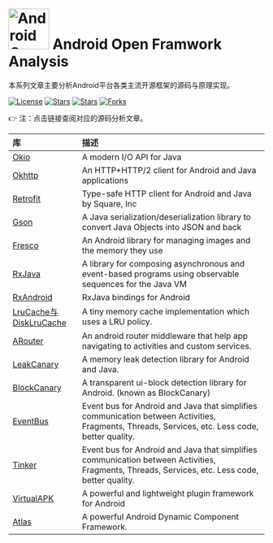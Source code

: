 # <img src="https://github.com/guoxiaoxing/android-open-framwork-analysis/raw/master/art/logo.png" alt="Android Open Framwork Analysis" width="80" height="80" align="bottom"/> Android Open Framwork Analysis

本系列文章主要分析Android平台各类主流开源框架的源码与原理实现。

[![License](https://img.shields.io/github/license/guoxiaoxing/android-open-framwork-analysis.svg)](https://jitpack.io/#guoxiaoxing/android-open-framwork-analysis) 
[![Stars](https://img.shields.io/github/stars/guoxiaoxing/android-open-framwork-analysis.svg)](https://jitpack.io/#guoxiaoxing/android-open-framwork-analysis) 
[![Stars](https://img.shields.io/github/forks/guoxiaoxing/android-open-framwork-analysis.svg)](https://jitpack.io/#guoxiaoxing/android-open-framwork-analysis) 
[![Forks](https://img.shields.io/github/issues/guoxiaoxing/android-open-framwork-analysis.svg)](https://jitpack.io/#guoxiaoxing/android-open-framwork-analysis) 

👉 注：点击链接查阅对应的源码分析文章。

|库                                       |描述                                            |
|:----------------------------------------|:----------------------------------------------|
|[Okio](https://github.com/guoxiaoxing/android-open-framwork-analysis/blob/master/doc/Android开源框架源码鉴赏：Okio.md)|A modern I/O API for Java
|[Okhttp](https://github.com/guoxiaoxing/android-open-framwork-analysis/blob/master/doc/Android开源框架源码鉴赏：Okhttp.md)|An HTTP+HTTP/2 client for Android and Java applications
|[Retrofit](https://github.com/guoxiaoxing/android-open-framwork-analysis/blob/master/doc/Android开源框架源码鉴赏：Retrofit.md)|Type-safe HTTP client for Android and Java by Square, Inc
|[Gson](https://github.com/guoxiaoxing/android-open-framwork-analysis/blob/master/doc/Android开源框架源码鉴赏：Gson.md)|A Java serialization/deserialization library to convert Java Objects into JSON and back
|[Fresco](https://github.com/guoxiaoxing/android-open-framwork-analysis/blob/master/doc/Android开源框架源码鉴赏：Fresco.md)|An Android library for managing images and the memory they use
|[RxJava](https://github.com/guoxiaoxing/android-open-framwork-analysis/blob/master/doc/Android开源框架源码鉴赏：RxJava.md)|A library for composing asynchronous and event-based programs using observable sequences for the Java VM
|[RxAndroid](https://github.com/guoxiaoxing/android-open-framwork-analysis/blob/master/doc/Android开源框架源码鉴赏：RxAndroid.md)|RxJava bindings for Android
|[LruCache与DiskLruCache](https://github.com/guoxiaoxing/android-open-framwork-analysis/blob/master/doc/Android开源框架源码鉴赏：LruCache与DiskLruCache.md)|A tiny memory cache implementation which uses a LRU policy.
|[ARouter](https://github.com/guoxiaoxing/android-open-framwork-analysis/blob/master/doc/Android开源框架源码鉴赏：ARouter.md)|An android router middleware that help app navigating to activities and custom services.
|[LeakCanary](https://github.com/guoxiaoxing/android-open-framwork-analysis/blob/master/doc/Android开源框架源码鉴赏：LeakCanary.md)|A memory leak detection library for Android and Java.
|[BlockCanary](https://github.com/guoxiaoxing/android-open-framwork-analysis/blob/master/doc/Android开源框架源码鉴赏：BlockCanary.md)|A transparent ui-block detection library for Android. (known as BlockCanary)
|[EventBus](https://github.com/guoxiaoxing/android-open-framwork-analysis/blob/master/doc/Android开源框架源码鉴赏：EventBus.md)|Event bus for Android and Java that simplifies communication between Activities, Fragments, Threads, Services, etc. Less code, better quality. 
|[Tinker](https://github.com/guoxiaoxing/android-open-framwork-analysis/blob/master/doc/Android开源框架源码鉴赏：Tinker.md)|Event bus for Android and Java that simplifies communication between Activities, Fragments, Threads, Services, etc. Less code, better quality. 
|[VirtualAPK](https://github.com/guoxiaoxing/android-open-framwork-analysis/blob/master/doc/Android开源框架源码鉴赏：VIrtualAPK.md)|A powerful and lightweight plugin framework for Android
|[Atlas](https://github.com/guoxiaoxing/android-open-framwork-analysis/blob/master/doc/Android开源框架源码鉴赏：Atlas.md)|A powerful Android Dynamic Component Framework. 



